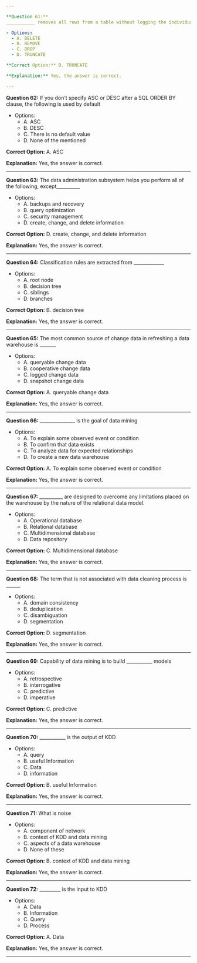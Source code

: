 ```yaml
---

**Question 61:**
___________ removes all rows from a table without logging the individual row deletions

- Options:
  - A. DELETE
  - B. REMOVE
  - C. DROP
  - D. TRUNCATE

**Correct Option:** D. TRUNCATE

**Explanation:** Yes, the answer is correct.

---
```


**Question 62:**
If you don’t specify ASC or DESC after a SQL ORDER BY clause, the following is used by default

- Options:
  - A. ASC
  - B. DESC
  - C. There is no default value
  - D. None of the mentioned

**Correct Option:** A. ASC

**Explanation:** Yes, the answer is correct.

---

**Question 63:**
The data administration subsystem helps you perform all of the following, except__________

- Options:
  - A. backups and recovery
  - B. query optimization
  - C. security management
  - D. create, change, and delete information

**Correct Option:** D. create, change, and delete information

**Explanation:** Yes, the answer is correct.

---

**Question 64:**
Classification rules are extracted from _____________

- Options:
  - A. root node
  - B. decision tree
  - C. siblings
  - D. branches

**Correct Option:** B. decision tree

**Explanation:** Yes, the answer is correct.

---

**Question 65:**
The most common source of change data in refreshing a data warehouse is _______

- Options:
  - A. queryable change data
  - B. cooperative change data
  - C. logged change data
  - D. snapshot change data

**Correct Option:** A. queryable change data

**Explanation:** Yes, the answer is correct.

---

**Question 66:**
_______________ is the goal of data mining

- Options:
  - A. To explain some observed event or condition
  - B. To confirm that data exists
  - C. To analyze data for expected relationships
  - D. To create a new data warehouse

**Correct Option:** A. To explain some observed event or condition

**Explanation:** Yes, the answer is correct.

---

**Question 67:**
__________ are designed to overcome any limitations placed on the warehouse by the nature of the relational data model.

- Options:
  - A. Operational database
  - B. Relational database
  - C. Multidimensional database
  - D. Data repository

**Correct Option:** C. Multidimensional database

**Explanation:** Yes, the answer is correct.

---

**Question 68:**
The term that is not associated with data cleaning process is ______

- Options:
  - A. domain consistency
  - B. deduplication
  - C. disambiguation
  - D. segmentation

**Correct Option:** D. segmentation

**Explanation:** Yes, the answer is correct.

---

**Question 69:**
Capability of data mining is to build ___________ models

- Options:
  - A. retrospective
  - B. interrogative
  - C. predictive
  - D. imperative

**Correct Option:** C. predictive

**Explanation:** Yes, the answer is correct.

---

**Question 70:**
___________ is the output of KDD

- Options:
  - A. query
  - B. useful Information
  - C. Data
  - D. information

**Correct Option:** B. useful Information

**Explanation:** Yes, the answer is correct.

---

**Question 71:**
What is noise

- Options:
  - A. component of network
  - B. context of KDD and data mining
  - C. aspects of a data warehouse
  - D. None of these

**Correct Option:** B. context of KDD and data mining

**Explanation:** Yes, the answer is correct.

---

**Question 72:**
_________ is the input to KDD

- Options:
  - A. Data
  - B. Information
  - C. Query
  - D. Process

**Correct Option:** A. Data

**Explanation:** Yes, the answer is correct.

---
